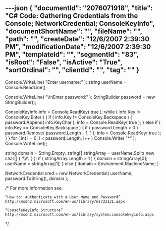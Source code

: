 ---json
{
  "documentId": "2076071918",
  "title": "C# Code: Gathering Credentials from the Console; NetworkCredential; ConsoleKeyInfo",
  "documentShortName": "",
  "fileName": "",
  "path": "",
  "createDate": "12/6/2007 2:39:30 PM",
  "modificationDate": "12/6/2007 2:39:30 PM",
  "templateId": "",
  "segmentId": "83",
  "isRoot": "False",
  "isActive": "True",
  "sortOrdinal": "",
  "clientId": "",
  "tag": ""
}
---

Console.WriteLine( &quot;Enter username:&quot; );
string userName = Console.ReadLine();

Console.WriteLine( &quot;&bsol;&bsol;nEnter password:&quot; );
StringBuilder password = new StringBuilder();

ConsoleKeyInfo info = Console.ReadKey( true );
while ( info.Key != ConsoleKey.Enter )
{
    if ( info.Key != ConsoleKey.Backspace )
    {
        password.Append( info.KeyChar );
        info = Console.ReadKey( true );
    }
    else if ( info.Key == ConsoleKey.Backspace )
    {
        if ( password.Length &gt; 0 )
            password.Remove( password.Length - 1, 1 );
        info = Console.ReadKey( true );
    }
}
for ( int i = 0; i &lt; password.Length; i++ ) Console.Write( &quot;*&quot; ); Console.WriteLine();

string domain = String.Empty;
string[] stringArray = userName.Split( new char[] { '&bsol;&bsol;&bsol;&bsol;' } );
if ( stringArray.Length &gt; 1 )
{
    domain = stringArray[0];
    userName = stringArray[1];
}
else
{
    domain = Environment.MachineName;
}

NetworkCredential cred =
    new NetworkCredential( userName, password.ToString(), domain );

/*
    For more information see:

    “How to: Authenticate with a User Name and Password”
    http://msdn2.microsoft.com/en-us/library/ms733131.aspx

    “ConsoleKeyInfo Structure”
    http://msdn2.microsoft.com/en-us/library/system.consolekeyinfo.aspx
*/
